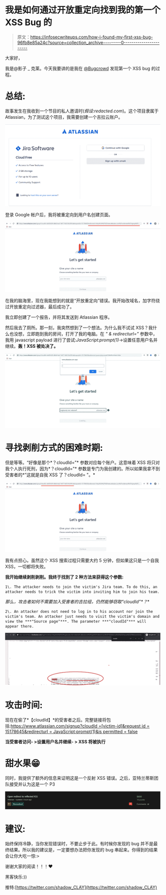 # 我是如何通过开放重定向找到我的第一个 XSS Bug 的

> 原文：<https://infosecwriteups.com/how-i-found-my-first-xss-bug-96fb8e85a24c?source=collection_archive---------0----------------------->

大家好，

我是@影子 _ 克莱。今天我要讲的是我在 [@Bugcrowd](http://twitter.com/Bugcrowd) 发现第一个 XSS bug 的过程。

# 总结:

故事发生在我收到一个节目的私人邀请时(*假设:redacted.com*)。这个项目隶属于 Atlassian，为了测试这个项目，我需要创建一个吉拉云账户。

![](img/a3b8ef279032f4fd9d662561daf0de58.png)

登录 Google 帐户后，我将被重定向到用户名创建页面。

![](img/2b11833c327d8f2b0c97f947c6c0a53a.png)

在我的脑海里，现在我能想到的就是“开放重定向”错误。我开始改域名，加字符绕过开放重定向过滤器，最后成功了。

我立即创建了一个报告，并将其发送到 Atlassian 程序。

然后我去了厕所。那一刻，我突然想到了一个想法。为什么我不试试 XSS？我什么也没想，立即跑到我的房间，打开了我的电脑。在 *" & redirecturl="* 参数中，我用 javascript payload 进行了尝试:*JavaScript:prompt(1)*->设置任意用户名并继续。**轰！XSS 被处决了。**

![](img/01b952f52090a0618c2903f4f3a85263.png)

# 寻找剥削方式的困难时期:

但是等等。“好像是那个*？cloudId="* 参数对应每个账户。这意味着 XSS 将只对我个人执行死刑，因为*？cloudId="* 参数是专门为我创建的。所以如果我拿不到受害者的*”这就是自我 XSS 了？cloudId= "。*

![](img/67cd1cd031dd09c76e9fe6a36e926b9f.png)

我有点担心。虽然这个 XSS 搜索过程只需要大约 5 分钟，但如果这只是一个自我 XSS，一切都将失败。

**我开始继续剥削剥削。我终于找到了 2 种方法来获得这个参数:**

```
1\. The attacker needs to join the victim's Jira team. To do this, an attacker needs to trick the victim into inviting him to join his team.
```

**那么，攻击者如何不需要加入受害者的吉拉组，仍然能够窃取*“cloudId”*？**

```
2\. An attacker does not need to log in to his account nor join the victim's team. An attacker just needs to visit the victim's domain and view the ***"Source page"***. The parameter ***"cloudId"*** will appear there.
```

![](img/2e7dce8b939a627e76d392d87f2423e1.png)

# 攻击时间:

现在在偷了*【cloudId】*的受害者之后。完整链接将包括:[https://www.atlassian.com/signup?cloudId =[victim-id]&request id = 15178645&redirecturl = JavaScript:prompt(1)&is permitted = false](https://www.atlassian.com/signup/rename/site?cloudId=de003439-d8dd-4ea7-8477-fb0519e3991a&requestId=15178645&redirecturl=javascript:prompt(document.cookie)&isPermitted=false)

**当受害者访问- >设置用户名并继续- > XSS 将被执行**

# 甜水果😁

同时，我提供了额外的信息来证明这是一个反射 XSS 错误。之后，亚特兰蒂斯团队接受并认为这是一个 P3

![](img/f830c3139e85b675f5c9d9c6a0c35e20.png)

# 建议:

始终保持冷静，当你发现错误时，不要止步于此。有时候你发现的 bug 并不是最终结果。所以我的建议是，一定要想办法把你发现的 bug 串起来。你得到的结果会让你大吃一惊:>

谢谢大家的阅读！！！❤

黑客快乐:))

推特:[https://twitter.com/shadow_CLAY](https://twitter.com/shadow_CLAY)